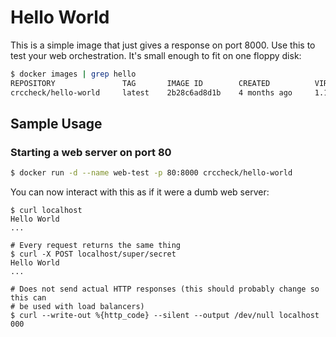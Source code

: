 Hello World
===========

This is a simple image that just gives a response on port 8000. Use this to
test your web orchestration. It's small enough to fit on one floppy disk:

```bash
$ docker images | grep hello
REPOSITORY               TAG       IMAGE ID        CREATED          VIRTUAL SIZE
crccheck/hello-world     latest    2b28c6ad8d1b    4 months ago     1.13MB
```


Sample Usage
------------

### Starting a web server on port 80

```bash
$ docker run -d --name web-test -p 80:8000 crccheck/hello-world
```

You can now interact with this as if it were a dumb web server:
```
$ curl localhost
Hello World
...

# Every request returns the same thing
$ curl -X POST localhost/super/secret
Hello World
...

# Does not send actual HTTP responses (this should probably change so this can
# be used with load balancers)
$ curl --write-out %{http_code} --silent --output /dev/null localhost
000
```
